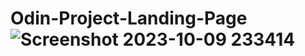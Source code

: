 # Odin-Project-Landing-Page![Screenshot 2023-10-09 233414](https://github.com/ThomasOli/Odin-Project-Landing-Page/assets/51518411/4a3586bc-8bc3-4a42-b122-fcec4253fed9)
